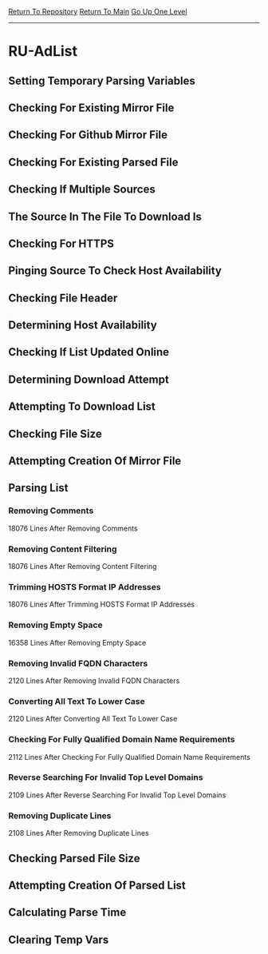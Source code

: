 [Return To Repository](https://github.com/deathbybandaid/piholeparser/)
[Return To Main](https://github.com/deathbybandaid/piholeparser/blob/master/RecentRunLogs/Mainlog.md)
[Go Up One Level](https://github.com/deathbybandaid/piholeparser/blob/master/RecentRunLogs/TopLevelScripts/30-Processing-Blacklists.md)
____________________________________
# RU-AdList
## Setting Temporary Parsing Variables
## Checking For Existing Mirror File
## Checking For Github Mirror File
## Checking For Existing Parsed File
## Checking If Multiple Sources
## The Source In The File To Download Is
## Checking For HTTPS
## Pinging Source To Check Host Availability
## Checking File Header
## Determining Host Availability
## Checking If List Updated Online
## Determining Download Attempt
## Attempting To Download List
## Checking File Size
## Attempting Creation Of Mirror File
## Parsing List
### Removing Comments
18076 Lines After Removing Comments
### Removing Content Filtering
18076 Lines After Removing Content Filtering
### Trimming HOSTS Format IP Addresses
18076 Lines After Trimming HOSTS Format IP Addresses
### Removing Empty Space
16358 Lines After Removing Empty Space
### Removing Invalid FQDN Characters
2120 Lines After Removing Invalid FQDN Characters
### Converting All Text To Lower Case
2120 Lines After Converting All Text To Lower Case
### Checking For Fully Qualified Domain Name Requirements
2112 Lines After Checking For Fully Qualified Domain Name Requirements
### Reverse Searching For Invalid Top Level Domains
2109 Lines After Reverse Searching For Invalid Top Level Domains
### Removing Duplicate Lines
2108 Lines After Removing Duplicate Lines
## Checking Parsed File Size
## Attempting Creation Of Parsed List
## Calculating Parse Time
## Clearing Temp Vars

